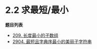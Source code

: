 # 2.2 求最短/最小

**题目列表**

- [209. 长度最小的子数组](https://leetcode.cn/problems/minimum-size-subarray-sum/description/)
- [2904. 最短且字典序最小的美丽子字符串](https://leetcode.cn/problems/shortest-and-lexicographically-smallest-beautiful-string/description/)
